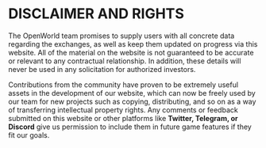 # DISCLAIMER AND RIGHTS

The OpenWorld team promises to supply users with all concrete data regarding the exchanges, as well as keep them updated on progress via this website. All of the material on the website is not guaranteed to be accurate or relevant to any contractual relationship. In addition, these details will never be used in any solicitation for authorized investors.

Contributions from the community have proven to be extremely useful assets in the development of our website, which can now be freely used by our team for new projects such as copying, distributing, and so on as a way of transferring intellectual property rights. Any comments or feedback submitted on this website or other platforms like **Twitter, Telegram, or Discord** give us permission to include them in future game features if they fit our goals.

